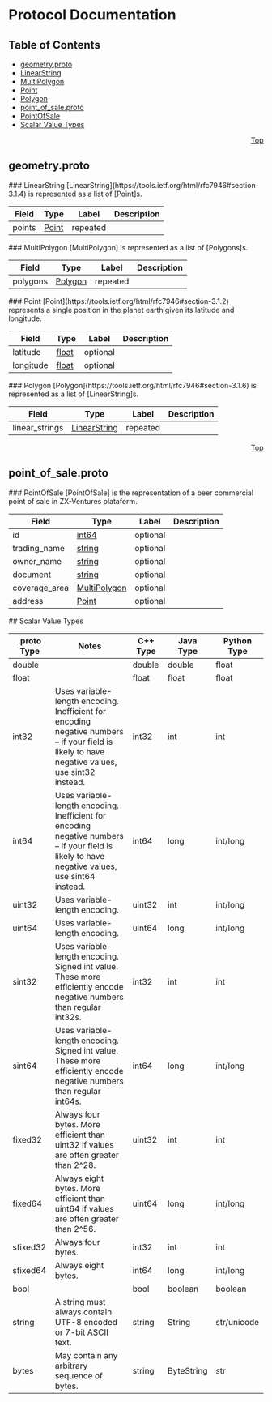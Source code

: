 # Protocol Documentation
<a name="top"/>

## Table of Contents
* [geometry.proto](#geometry.proto)
 * [LinearString](#com.zxventures.geladinha.resources.geometry.LinearString)
 * [MultiPolygon](#com.zxventures.geladinha.resources.geometry.MultiPolygon)
 * [Point](#com.zxventures.geladinha.resources.geometry.Point)
 * [Polygon](#com.zxventures.geladinha.resources.geometry.Polygon)
* [point_of_sale.proto](#point_of_sale.proto)
 * [PointOfSale](#com.zxventures.geladinha.resources.pointOfSale.PointOfSale)
* [Scalar Value Types](#scalar-value-types)

<a name="geometry.proto"/>
<p align="right"><a href="#top">Top</a></p>

## geometry.proto



<a name="com.zxventures.geladinha.resources.geometry.LinearString"/>
### LinearString
[LinearString](https://tools.ietf.org/html/rfc7946#section-3.1.4) is represented as a list of [Point]s.

| Field | Type | Label | Description |
| ----- | ---- | ----- | ----------- |
| points | [Point](#com.zxventures.geladinha.resources.geometry.Point) | repeated |  |


<a name="com.zxventures.geladinha.resources.geometry.MultiPolygon"/>
### MultiPolygon
[MultiPolygon] is represented as a list of [Polygons]s.

| Field | Type | Label | Description |
| ----- | ---- | ----- | ----------- |
| polygons | [Polygon](#com.zxventures.geladinha.resources.geometry.Polygon) | repeated |  |


<a name="com.zxventures.geladinha.resources.geometry.Point"/>
### Point
[Point](https://tools.ietf.org/html/rfc7946#section-3.1.2) represents a single position in the planet earth
given its latitude and longitude.

| Field | Type | Label | Description |
| ----- | ---- | ----- | ----------- |
| latitude | [float](#float) | optional |  |
| longitude | [float](#float) | optional |  |


<a name="com.zxventures.geladinha.resources.geometry.Polygon"/>
### Polygon
[Polygon](https://tools.ietf.org/html/rfc7946#section-3.1.6) is represented as a list of [LinearString]s.

| Field | Type | Label | Description |
| ----- | ---- | ----- | ----------- |
| linear_strings | [LinearString](#com.zxventures.geladinha.resources.geometry.LinearString) | repeated |  |






<a name="point_of_sale.proto"/>
<p align="right"><a href="#top">Top</a></p>

## point_of_sale.proto



<a name="com.zxventures.geladinha.resources.pointOfSale.PointOfSale"/>
### PointOfSale
[PointOfSale] is the representation of a beer commercial point of sale in ZX-Ventures plataform.

| Field | Type | Label | Description |
| ----- | ---- | ----- | ----------- |
| id | [int64](#int64) | optional |  |
| trading_name | [string](#string) | optional |  |
| owner_name | [string](#string) | optional |  |
| document | [string](#string) | optional |  |
| coverage_area | [MultiPolygon](#com.zxventures.geladinha.resources.geometry.MultiPolygon) | optional |  |
| address | [Point](#com.zxventures.geladinha.resources.geometry.Point) | optional |  |







<a name="scalar-value-types"/>
## Scalar Value Types

| .proto Type | Notes | C++ Type | Java Type | Python Type |
| ----------- | ----- | -------- | --------- | ----------- |
| <a name="double"/> double |  | double | double | float |
| <a name="float"/> float |  | float | float | float |
| <a name="int32"/> int32 | Uses variable-length encoding. Inefficient for encoding negative numbers – if your field is likely to have negative values, use sint32 instead. | int32 | int | int |
| <a name="int64"/> int64 | Uses variable-length encoding. Inefficient for encoding negative numbers – if your field is likely to have negative values, use sint64 instead. | int64 | long | int/long |
| <a name="uint32"/> uint32 | Uses variable-length encoding. | uint32 | int | int/long |
| <a name="uint64"/> uint64 | Uses variable-length encoding. | uint64 | long | int/long |
| <a name="sint32"/> sint32 | Uses variable-length encoding. Signed int value. These more efficiently encode negative numbers than regular int32s. | int32 | int | int |
| <a name="sint64"/> sint64 | Uses variable-length encoding. Signed int value. These more efficiently encode negative numbers than regular int64s. | int64 | long | int/long |
| <a name="fixed32"/> fixed32 | Always four bytes. More efficient than uint32 if values are often greater than 2^28. | uint32 | int | int |
| <a name="fixed64"/> fixed64 | Always eight bytes. More efficient than uint64 if values are often greater than 2^56. | uint64 | long | int/long |
| <a name="sfixed32"/> sfixed32 | Always four bytes. | int32 | int | int |
| <a name="sfixed64"/> sfixed64 | Always eight bytes. | int64 | long | int/long |
| <a name="bool"/> bool |  | bool | boolean | boolean |
| <a name="string"/> string | A string must always contain UTF-8 encoded or 7-bit ASCII text. | string | String | str/unicode |
| <a name="bytes"/> bytes | May contain any arbitrary sequence of bytes. | string | ByteString | str |
